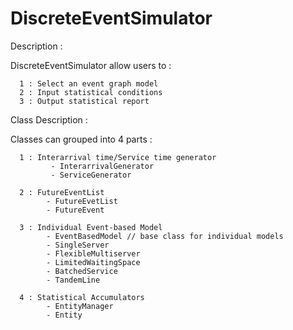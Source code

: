 # DiscreteEventSimulator
Description :

  DiscreteEventSimulator allow users to :
  
      1 : Select an event graph model
      2 : Input statistical conditions
      3 : Output statistical report
      

Class Description :

  Classes can grouped into 4 parts :
  
      1 : Interarrival time/Service time generator
             - InterarrivalGenerator 
             - ServiceGenerator
             
      2 : FutureEventList
            - FutureEvetList
            - FutureEvent
            
      3 : Individual Event-based Model 
            - EventBasedModel // base class for individual models
            - SingleServer
            - FlexibleMultiserver
            - LimitedWaitingSpace
            - BatchedService 
            - TandemLine
            
      4 : Statistical Accumulators
            - EntityManager
            - Entity
